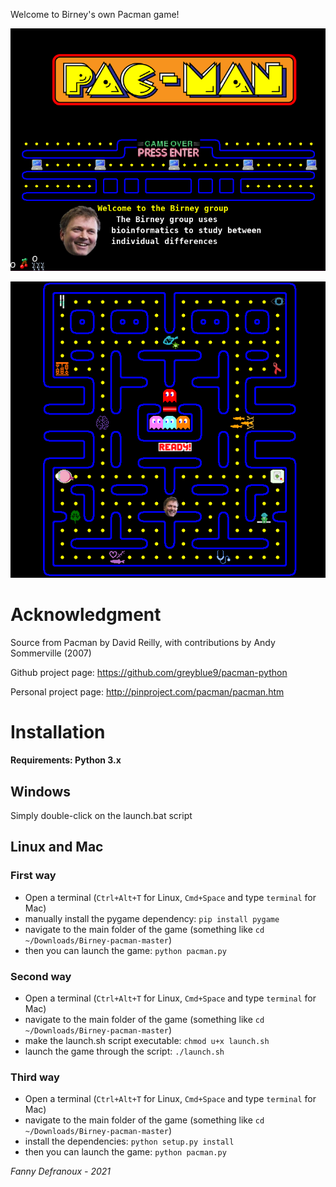Welcome to Birney's own Pacman game!

![start](./Screenshot_start-page.png)

![level1](./Screenshot_level1.png)

# Acknowledgment
Source from Pacman by David Reilly, with contributions by Andy Sommerville (2007)

Github project page:
https://github.com/greyblue9/pacman-python

Personal project page:
http://pinproject.com/pacman/pacman.htm

# Installation

**Requirements: Python 3.x**

## Windows
Simply double-click on the launch.bat script

## Linux and Mac

### First way
* Open a terminal (```Ctrl+Alt+T``` for Linux, ```Cmd+Space``` and type ```terminal``` for Mac)
* manually install the pygame dependency: ```pip install pygame```
* navigate to the main folder of the game (something like ```cd ~/Downloads/Birney-pacman-master```)
* then you can launch the game: ```python pacman.py```

### Second way
* Open a terminal (```Ctrl+Alt+T``` for Linux, ```Cmd+Space``` and type ```terminal``` for Mac)
* navigate to the main folder of the game (something like ```cd ~/Downloads/Birney-pacman-master```)
* make the launch.sh script executable: ```chmod u+x launch.sh```
* launch the game through the script: ```./launch.sh```

### Third way
* Open a terminal (```Ctrl+Alt+T``` for Linux, ```Cmd+Space``` and type ```terminal``` for Mac)
* navigate to the main folder of the game (something like ```cd ~/Downloads/Birney-pacman-master```)
* install the dependencies: ```python setup.py install```
* then you can launch the game: ```python pacman.py```

*Fanny Defranoux - 2021*
